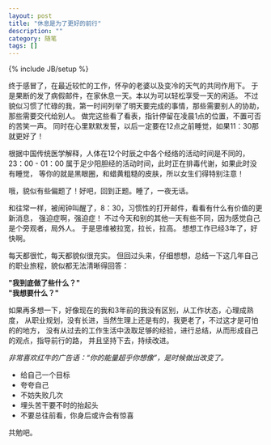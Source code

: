 ```yaml
---
layout: post
title: "休息是为了更好的前行"
description: ""
category: 随笔
tags: []
---
```

{% include JB/setup %}

终于感冒了，在最近较忙的工作，怀孕的老婆以及变冷的天气的共同作用下。
于是果断的发了病假邮件，在家休息一天。本以为可以轻松享受一天的闲适。
不过貌似习惯了忙碌的我，第一时间列举了明天要完成的事情，那些需要别人的协助，那些需要交代给别人。
做完这些看了看表，指针停留在凌晨1点的位置，不置可否的苦笑一声。
同时在心里默默发誓，以后一定要在12点之前睡觉，如果11：30那就更好了！

根据中国传统医学解释，人体在12个时辰之中各个经络的活动时间是不同的，
23：00 - 01：00 属于足少阳胆经的活动时间，此时正在排毒代谢，如果此时没有睡觉，
等你的就是黑眼圈，和蜡黄粗糙的皮肤，所以女生们得特别注意！

哦，貌似有些偏题了！好吧，回到正题。睡了，一夜无话。

和往常一样，被闹钟叫醒了，8：30，习惯性的打开邮件，看看有什么有价值的更新消息，
强迫症啊，强迫症！
不过今天和别的其他一天有些不同，因为感觉自己是个旁观者，局外人。
于是思维被拉宽，拉长，拉高。
想想工作已经3年了，好快啊。

每天都很忙，每天都貌似很充实。
但回过头来，仔细想想，总结一下这几年自己的职业旅程，貌似都无法清晰得回答：

**"我到底做了些什么？"**   
**"我想要什么？"**

如果再多想一下，好像现在的我和3年前的我没有区别，从工作状态，心理成熟度，
从职业规划，没有长进，当然生理上还是有的，我更老了，不过这才是可怕的的地方，
没有从过去的工作生活中汲取足够的经验，进行总结，从而形成自己的观点，指导前行的路，
并且坚持下去，持续改进。

*非常喜欢红牛的广告语：“你的能量超乎你想像”，是时候做出改变了。*

  - 给自己一个目标   
  - 夸夸自己   
  - 不妨失败几次   
  - 埋头苦干要不时的抬起头   
  - 不要总往前看，你身后或许会有惊喜

共勉吧。